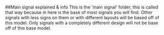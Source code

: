 ##Main signal explained & info
This is the 'main signal' folder, this is called that way because in here is the base of most signals you will find.
Other signals with less signs on them or with different layouts will be based off of this model.
Only signals with a completely different design will not be base off of this base model.
